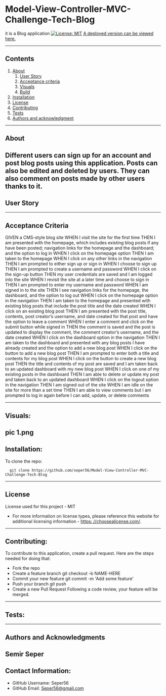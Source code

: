 

  
# Model-View-Controller-MVC-Challenge-Tech-Blog
  it is a Blog application
  [![License: MIT](https://img.shields.io/badge/License-MIT-yellow.svg)](https://opensource.org/licenses/MIT)
  [A deployed version can be viewed here.](https://lit-basin-86996.herokuapp.com/)
  
---
## Contents
1. [About](#about)
    1. [User Story](#user%20story)
    2. [Acceptance criteria](#acceptance%20criteria)
    3. [Visuals](#visuals)
    4. [Build](#build)
2. [Installation](#installation)
3. [License](#license)
4. [Contributing](#contributing)
5. [Tests](#tests)
6. [Authors and acknowledgment](#authors%20and%20acknowledgment)
---
## About
  Different users can sign up for an account and post blog posts using this application. Posts can also be edited and deleted by users. They can also comment on posts made by other users thanks to it.
---
## User Story
  
---
## Acceptance Criteria
  GIVEN a CMS-style blog site
WHEN I visit the site for the first time
THEN I am presented with the homepage, which includes existing blog posts if any have been posted; navigation links for the homepage and the dashboard; and the option to log in
WHEN I click on the homepage option
THEN I am taken to the homepage
WHEN I click on any other links in the navigation
THEN I am prompted to either sign up or sign in
WHEN I choose to sign up
THEN I am prompted to create a username and password
WHEN I click on the sign-up button
THEN my user credentials are saved and I am logged into the site
WHEN I revisit the site at a later time and choose to sign in
THEN I am prompted to enter my username and password
WHEN I am signed in to the site
THEN I see navigation links for the homepage, the dashboard, and the option to log out
WHEN I click on the homepage option in the navigation
THEN I am taken to the homepage and presented with existing blog posts that include the post title and the date created
WHEN I click on an existing blog post
THEN I am presented with the post title, contents, post creator’s username, and date created for that post and have the option to leave a comment
WHEN I enter a comment and click on the submit button while signed in
THEN the comment is saved and the post is updated to display the comment, the comment creator’s username, and the date created
WHEN I click on the dashboard option in the navigation
THEN I am taken to the dashboard and presented with any blog posts I have already created and the option to add a new blog post
WHEN I click on the button to add a new blog post
THEN I am prompted to enter both a title and contents for my blog post
WHEN I click on the button to create a new blog post
THEN the title and contents of my post are saved and I am taken back to an updated dashboard with my new blog post
WHEN I click on one of my existing posts in the dashboard
THEN I am able to delete or update my post and taken back to an updated dashboard
WHEN I click on the logout option in the navigation
THEN I am signed out of the site
WHEN I am idle on the site for more than a set time
THEN I am able to view comments but I am prompted to log in again before I can add, update, or delete comments
  
---
## Visuals:
  pic 1.png
---
## Installation:
  
  To clone the repo:
  
      git clone https://github.com/seper56/Model-View-Controller-MVC-Challenge-Tech-Blog
  
---
## License
  License used for this project - MIT
  * For more information on license types, please reference this website
  for additional licensing information - [https: //choosealicense.com/](https://choosealicense.com/).
---
## Contributing:
  
  To contribute to this application, create a pull request.
  Here are the steps needed for doing that:
  - Fork the repo
  - Create a feature branch git checkout -b NAME-HERE
  - Commit your new feature git commit -m 'Add some feature'
  - Push your branch git push
  - Create a new Pull Request
  Following a code review, your feature will be merged.
---
## Tests:
  
---
## Authors and Acknowledgments
  Semir Seper
---
## Contact Information:
* GitHub Username: Seper56
* GitHub Email: Seper56@gmail.com